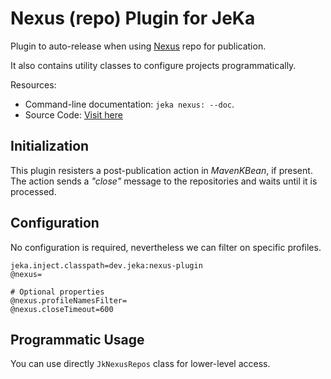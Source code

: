 # Nexus (repo) Plugin for JeKa

Plugin to auto-release when using [Nexus](https://www.sonatype.com/products/sonatype-nexus-repository) repo for publication.

It also contains utility classes to configure projects programmatically.

Resources:
  - Command-line documentation: `jeka nexus: --doc`.
  - Source Code: [Visit here](src/dev/jeka/plugins/nexus/NexusKBean.java)

## Initialization

This plugin resisters a post-publication action in *MavenKBean*, if present.
The action sends a *"close"* message to the repositories and waits until it is processed.

## Configuration

No configuration is required, nevertheless we can filter on specific profiles.

```properties
jeka.inject.classpath=dev.jeka:nexus-plugin
@nexus=

# Optional properties
@nexus.profileNamesFilter=
@nexus.closeTimeout=600
```

## Programmatic Usage

You can use directly `JkNexusRepos` class for lower-level access.



